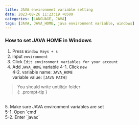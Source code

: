 ```yaml
---
title: JAVA environment variable setting
date: 2023-08-26 11:23:19 +0500
categories: [LANGUAGE, JAVA]
tags: [JAVA, JAVA_HOME, java environment variable, windows]
---
```


### How to set JAVA HOME in Windows
1. Press `Window Keys + s`
2. input `environment`
3. Click `Edit environment variables for your account`
4. Add `JAVA_HOME` variable
4-1. Click `new`<br>
4-2. variable name: `JAVA_HOME`<br>
variable value: `[JAVA PATH]`<br>
> You should write until`bin` folder<br>
{: .prompt-tip }
<br>
5. Make sure JAVA environment variables are set<br>
5-1. Open `cmd`<br>
5-2. Enter `javac`


